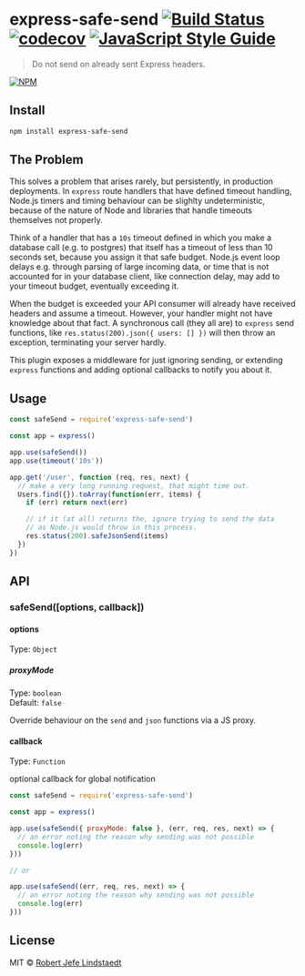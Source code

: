 # express-safe-send [![Build Status](https://travis-ci.org/eljefedelrodeodeljefe/express-safe-send.svg?branch=master)](https://travis-ci.org/eljefedelrodeodeljefe/express-safe-send) [![codecov](https://codecov.io/gh/eljefedelrodeodeljefe/express-safe-send/badge.svg?branch=master)](https://codecov.io/gh/eljefedelrodeodeljefe/express-safe-send?branch=master) [![JavaScript Style Guide](https://img.shields.io/badge/code_style-standard-brightgreen.svg)](https://standardjs.com)

> Do not send on already sent Express headers.

[![NPM](https://nodei.co/npm/express-safe-send.png)](https://nodei.co/npm/express-safe-send/)


## Install

```bash
npm install express-safe-send
```

## The Problem

This solves a problem that arises rarely, but persistently, in production deployments. In `express` route handlers that have defined timeout handling, Node.js timers and timing behaviour can be slighlty undeterministic, because of the nature of Node and libraries that handle timeouts themselves not properly.

Think of a handler that has a `10s` timeout defined in which you make a database call (e.g. to postgres) that itself has a timeout of less than 10 seconds set, because you assign it that safe budget. Node.js event loop delays e.g. through parsing of large incoming data, or time that is not accounted for in your database client, like connection delay, may add to your timeout budget, eventually exceeding it.

When the budget is exceeded your API consumer will already have received headers and assume a timeout. However, your handler might not have knowledge about that fact. A synchronous call (they all are) to `express` send functions, like `res.status(200).json({ users: [] })` will then throw an exception, terminating your server hardly.

This plugin exposes a middleware for just ignoring sending, or extending `express` functions and adding optional callbacks to notify you about it.

## Usage

```js
const safeSend = require('express-safe-send')

const app = express()

app.use(safeSend())
app.use(timeout('10s'))

app.get('/user', function (req, res, next) {
  // make a very long running request, that might time out.
  Users.find({}).toArray(function(err, items) {
    if (err) return next(err)

    // if it (at all) returns the, ignore trying to send the data
    // as Node.js would throw in this process.
    res.status(200).safeJsonSend(items)
  })
})
```

## API

### safeSend([options, callback])

#### options

Type: `Object`

##### proxyMode

Type: `boolean`<br>
Default: `false`

Override behaviour on the `send` and `json` functions via a JS proxy.

#### callback

Type: `Function`

optional callback for global notification

```js
const safeSend = require('express-safe-send')

const app = express()

app.use(safeSend({ proxyMode: false }, (err, req, res, next) => {
  // an error noting the reason why sending was not possible
  console.log(err)
}))

// or

app.use(safeSend((err, req, res, next) => {
  // an error noting the reason why sending was not possible
  console.log(err)
}))
```

## License

MIT © [Robert Jefe Lindstaedt](https://eljefedelrodeodeljefe.com)
